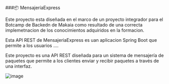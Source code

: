 ###📦 MensajeríaExpress

Este proyecto esta diseñada en el marco de un proyecto integrador para el Botcamp de Backedn de Makaia como resultado de una correcta implemetnacion de los conocimientos  adquiridos en la formacion.

Esta API REST de MensajeriaExpress es uan aplicacion Spring Boot que permite a los usuarios ....

Este proyecto es una API REST diseñada para un sistema de mensajería de paquetes que permite a los clientes enviar y recibir paquetes a través de una interfaz.

![image](https://github.com/jsblandonm/MensajeraExpress/assets/94935847/cc88201b-b721-4ad5-9ca4-6fdd06374b46)

